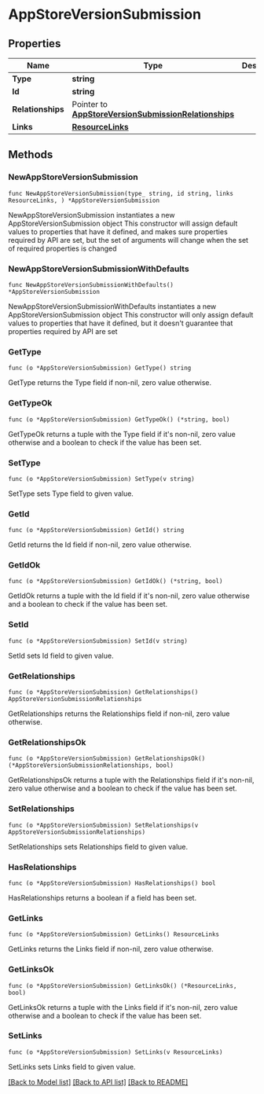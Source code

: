 # AppStoreVersionSubmission

## Properties

Name | Type | Description | Notes
------------ | ------------- | ------------- | -------------
**Type** | **string** |  | 
**Id** | **string** |  | 
**Relationships** | Pointer to [**AppStoreVersionSubmissionRelationships**](AppStoreVersionSubmission_relationships.md) |  | [optional] 
**Links** | [**ResourceLinks**](ResourceLinks.md) |  | 

## Methods

### NewAppStoreVersionSubmission

`func NewAppStoreVersionSubmission(type_ string, id string, links ResourceLinks, ) *AppStoreVersionSubmission`

NewAppStoreVersionSubmission instantiates a new AppStoreVersionSubmission object
This constructor will assign default values to properties that have it defined,
and makes sure properties required by API are set, but the set of arguments
will change when the set of required properties is changed

### NewAppStoreVersionSubmissionWithDefaults

`func NewAppStoreVersionSubmissionWithDefaults() *AppStoreVersionSubmission`

NewAppStoreVersionSubmissionWithDefaults instantiates a new AppStoreVersionSubmission object
This constructor will only assign default values to properties that have it defined,
but it doesn't guarantee that properties required by API are set

### GetType

`func (o *AppStoreVersionSubmission) GetType() string`

GetType returns the Type field if non-nil, zero value otherwise.

### GetTypeOk

`func (o *AppStoreVersionSubmission) GetTypeOk() (*string, bool)`

GetTypeOk returns a tuple with the Type field if it's non-nil, zero value otherwise
and a boolean to check if the value has been set.

### SetType

`func (o *AppStoreVersionSubmission) SetType(v string)`

SetType sets Type field to given value.


### GetId

`func (o *AppStoreVersionSubmission) GetId() string`

GetId returns the Id field if non-nil, zero value otherwise.

### GetIdOk

`func (o *AppStoreVersionSubmission) GetIdOk() (*string, bool)`

GetIdOk returns a tuple with the Id field if it's non-nil, zero value otherwise
and a boolean to check if the value has been set.

### SetId

`func (o *AppStoreVersionSubmission) SetId(v string)`

SetId sets Id field to given value.


### GetRelationships

`func (o *AppStoreVersionSubmission) GetRelationships() AppStoreVersionSubmissionRelationships`

GetRelationships returns the Relationships field if non-nil, zero value otherwise.

### GetRelationshipsOk

`func (o *AppStoreVersionSubmission) GetRelationshipsOk() (*AppStoreVersionSubmissionRelationships, bool)`

GetRelationshipsOk returns a tuple with the Relationships field if it's non-nil, zero value otherwise
and a boolean to check if the value has been set.

### SetRelationships

`func (o *AppStoreVersionSubmission) SetRelationships(v AppStoreVersionSubmissionRelationships)`

SetRelationships sets Relationships field to given value.

### HasRelationships

`func (o *AppStoreVersionSubmission) HasRelationships() bool`

HasRelationships returns a boolean if a field has been set.

### GetLinks

`func (o *AppStoreVersionSubmission) GetLinks() ResourceLinks`

GetLinks returns the Links field if non-nil, zero value otherwise.

### GetLinksOk

`func (o *AppStoreVersionSubmission) GetLinksOk() (*ResourceLinks, bool)`

GetLinksOk returns a tuple with the Links field if it's non-nil, zero value otherwise
and a boolean to check if the value has been set.

### SetLinks

`func (o *AppStoreVersionSubmission) SetLinks(v ResourceLinks)`

SetLinks sets Links field to given value.



[[Back to Model list]](../README.md#documentation-for-models) [[Back to API list]](../README.md#documentation-for-api-endpoints) [[Back to README]](../README.md)


